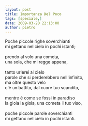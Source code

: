 ```yaml
---
layout: post
title: Importanza Del Poco
tags: [speciale,]
date: 2009-03-28 22:13:00
author: pietro
---
```

Poche piccole righe soverchianti<br/>mi gettano nel cielo in pochi istanti;<br/><br/>prendo al volo una cometa,<br/>una sola, che mi regge appena,<br/><br/>tanto urlerei al cielo<br/>parole che si perderebbero nell'infinito,<br/>ma oltre questo velo<br/>c'è un battito, dal cuore tuo scandito,<br/><br/>mentre è come se fossi in paradiso<br/>la gioia la gioia, una cometa il tuo viso,<br/><br/>poche piccole parole soverchianti<br/>mi gettano nel cielo in pochi istanti.
